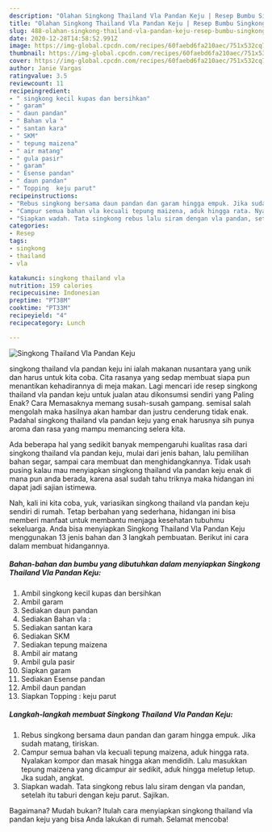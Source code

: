 ```yaml
---
description: "Olahan Singkong Thailand Vla Pandan Keju | Resep Bumbu Singkong Thailand Vla Pandan Keju Yang Bisa Manjain Lidah"
title: "Olahan Singkong Thailand Vla Pandan Keju | Resep Bumbu Singkong Thailand Vla Pandan Keju Yang Bisa Manjain Lidah"
slug: 488-olahan-singkong-thailand-vla-pandan-keju-resep-bumbu-singkong-thailand-vla-pandan-keju-yang-bisa-manjain-lidah
date: 2020-12-28T14:58:52.991Z
image: https://img-global.cpcdn.com/recipes/60faebd6fa210aec/751x532cq70/singkong-thailand-vla-pandan-keju-foto-resep-utama.jpg
thumbnail: https://img-global.cpcdn.com/recipes/60faebd6fa210aec/751x532cq70/singkong-thailand-vla-pandan-keju-foto-resep-utama.jpg
cover: https://img-global.cpcdn.com/recipes/60faebd6fa210aec/751x532cq70/singkong-thailand-vla-pandan-keju-foto-resep-utama.jpg
author: Janie Vargas
ratingvalue: 3.5
reviewcount: 11
recipeingredient:
- " singkong kecil kupas dan bersihkan"
- " garam"
- " daun pandan"
- " Bahan vla "
- " santan kara"
- " SKM"
- " tepung maizena"
- " air matang"
- " gula pasir"
- " garam"
- " Esense pandan"
- " daun pandan"
- " Topping  keju parut"
recipeinstructions:
- "Rebus singkong bersama daun pandan dan garam hingga empuk. Jika sudah matang, tiriskan."
- "Campur semua bahan vla kecuali tepung maizena, aduk hingga rata. Nyalakan kompor dan masak hingga akan mendidih. Lalu masukkan tepung maizena yang dicampur air sedikit, aduk hingga meletup letup. Jka sudah, angkat."
- "Siapkan wadah. Tata singkong rebus lalu siram dengan vla pandan, setelah itu taburi dengan keju parut. Sajikan."
categories:
- Resep
tags:
- singkong
- thailand
- vla

katakunci: singkong thailand vla 
nutrition: 159 calories
recipecuisine: Indonesian
preptime: "PT38M"
cooktime: "PT33M"
recipeyield: "4"
recipecategory: Lunch

---
```



![Singkong Thailand Vla Pandan Keju](https://img-global.cpcdn.com/recipes/60faebd6fa210aec/751x532cq70/singkong-thailand-vla-pandan-keju-foto-resep-utama.jpg)


singkong thailand vla pandan keju ini ialah makanan nusantara yang unik dan harus untuk kita coba. Cita rasanya yang sedap membuat siapa pun menantikan kehadirannya di meja makan.
Lagi mencari ide resep singkong thailand vla pandan keju untuk jualan atau dikonsumsi sendiri yang Paling Enak? Cara Memasaknya memang susah-susah gampang. semisal salah mengolah maka hasilnya akan hambar dan justru cenderung tidak enak. Padahal singkong thailand vla pandan keju yang enak harusnya sih punya aroma dan rasa yang mampu memancing selera kita.

Ada beberapa hal yang sedikit banyak mempengaruhi kualitas rasa dari singkong thailand vla pandan keju, mulai dari jenis bahan, lalu pemilihan bahan segar, sampai cara membuat dan menghidangkannya. Tidak usah pusing kalau mau menyiapkan singkong thailand vla pandan keju enak di mana pun anda berada, karena asal sudah tahu triknya maka hidangan ini dapat jadi sajian istimewa.




Nah, kali ini kita coba, yuk, variasikan singkong thailand vla pandan keju sendiri di rumah. Tetap berbahan yang sederhana, hidangan ini bisa memberi manfaat untuk membantu menjaga kesehatan tubuhmu sekeluarga. Anda bisa menyiapkan Singkong Thailand Vla Pandan Keju menggunakan 13 jenis bahan dan 3 langkah pembuatan. Berikut ini cara dalam membuat hidangannya.

<!--inarticleads1-->

##### Bahan-bahan dan bumbu yang dibutuhkan dalam menyiapkan Singkong Thailand Vla Pandan Keju:

1. Ambil  singkong kecil kupas dan bersihkan
1. Ambil  garam
1. Sediakan  daun pandan
1. Sediakan  Bahan vla :
1. Sediakan  santan kara
1. Sediakan  SKM
1. Sediakan  tepung maizena
1. Ambil  air matang
1. Ambil  gula pasir
1. Siapkan  garam
1. Sediakan  Esense pandan
1. Ambil  daun pandan
1. Siapkan  Topping : keju parut




<!--inarticleads2-->

##### Langkah-langkah membuat Singkong Thailand Vla Pandan Keju:

1. Rebus singkong bersama daun pandan dan garam hingga empuk. Jika sudah matang, tiriskan.
1. Campur semua bahan vla kecuali tepung maizena, aduk hingga rata. Nyalakan kompor dan masak hingga akan mendidih. Lalu masukkan tepung maizena yang dicampur air sedikit, aduk hingga meletup letup. Jka sudah, angkat.
1. Siapkan wadah. Tata singkong rebus lalu siram dengan vla pandan, setelah itu taburi dengan keju parut. Sajikan.




Bagaimana? Mudah bukan? Itulah cara menyiapkan singkong thailand vla pandan keju yang bisa Anda lakukan di rumah. Selamat mencoba!
